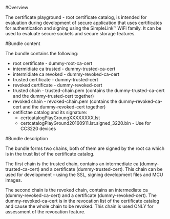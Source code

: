 #Overview

The certificate playground - root certificate catalog, is intended for evaluation during development of secure application that uses certificates for authentication and signing using the SimpleLink™ WiFi family. 
It can be used to evaluate secure sockets and secure storage features.  

#Bundle content

The bundle contains the following:

- root certificate - dummy-root-ca-cert 
- intermidiate ca trusted - dummy-trusted-ca-cert
- intermidiate ca revoked - dummy-revoked-ca-cert
- trusted certificate - dummy-trusted-cert
- revoked certificate - dummy-revoked-cert
- trusted chain - trusted-chain.pem (contains the dummy-trusted-ca-cert and the dummy-trusted-cert together)
- revoked chain - revoked-chain.pem (contains the dummy-revoked-ca-cert and the dummy-revoked-cert together)
- cetifictae catalog and its signature: 
	* certcatalogPlayGroungXXXXXXXX.lst 
	* certcatalogPlayGround20160911.lst.signed_3220.bin - Use for CC3220 devices

#Bundle description

The bundle forms two chains, both of them are signed by the root ca which is in the trust list of the certificate catalog.

The first chain is the trusted chain, contains an intermediate ca (dummy-trusted-ca-cert) and a certificate (dummy-trusted-cert).
This chain can be used for development - using the SSL, signing development files and MCU images.

The second chain is the revoked chain, contains an intermediate ca (dummy-revoked-ca-cert) and a certificate (dummy-revoked-cert).
The dummy-revoked-ca-cert is in the revocation list of the certificate catalog and cause the whole chain to be revoked.
This chain is used ONLY for assessment of the revocation feature.